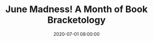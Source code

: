 ---
layout: poster
title: "June Madness! A Month of Book Bracketology"
description: "Offering support in a remote learning environment has long been an essential function of libraries. As universities across the country moved to digital spaces for engagement as well as education, libraries followed suit. June Madness! is a piece of passive programming offered by this academic library. Utilizing both Libwizard and Libguides, librarians were able to create a program which mirrored the traditional NCAA March Madness Bracket, using books from the library and OhioLINK catalogs to represent four areas unique to this campus. June Madness! offered students the opportunity to interact with their library, voice their opinions, and predict winners on their own time, allowing them to learn about lending services at their own pace. Coordinated marketing of the program to university faculty, staff, alumni, and students showcased the library as a digital space not only for distance learning, but for fun and engagement as well."
date: 2020-07-01 08:00:00
presenters:
  - {
      name: Zachary Lewis,
      bio: Zachary Lewis holds the role of Student Success Librarian and Assistant Professor at University of Dayton. His work involves supporting underserved and underrepresented students. Zachary is the chair of the university's First-Gen Success Team, and a standing member of the University Libraries Diversity and Inclusion Team, working to coordinate dialogue regarding issues of equity and inclusion. Zachary is also the interim liaison to the School of Engineering. His research interests include the first-gen experience, DE&I, social justice, accessibility, and student engagement.,
      institution: University of Dayton
    }
  - {
      name: Jason Wardell,
      bio: Jason Wardell holds the role of Health & Life Sciences Librarian and Assistant Professor at University of Dayton. As the lead for instructional design on the library’s Instruction Team, Jason is responsible for developing and maintaining online learning content as well as training his colleagues on utilizing new instructional technologies both online and in the classroom. His research interests include learner-centered pedagogy; scholarly communications; diversity, equity & inclusion; and asynchronous instruction.,
      institution: University of Dayton
    }
  - {
    name: Heidi Gauder,
    bio: Heidi Gauder is professor and coordinator of research & instruction at University of Dayton. She chairs the Instruction and Research Teams of Roesch Library, coordinating and scheduling the work of the team members. She is the subject liaison to the History and Political Science Departments, and coordinates Porch Reads, a leisure reading program for undergraduates.,
    institution: University of Dayton
    }
video: "//www.youtube.com/embed/{video-is}"
isStaticPost: false
published: true
---
